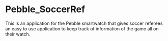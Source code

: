 # Pebble_SoccerRef
This is an application for the Pebble smartwatch that gives soccer referees an easy to use application to keep track of information of the game all on their watch.  
